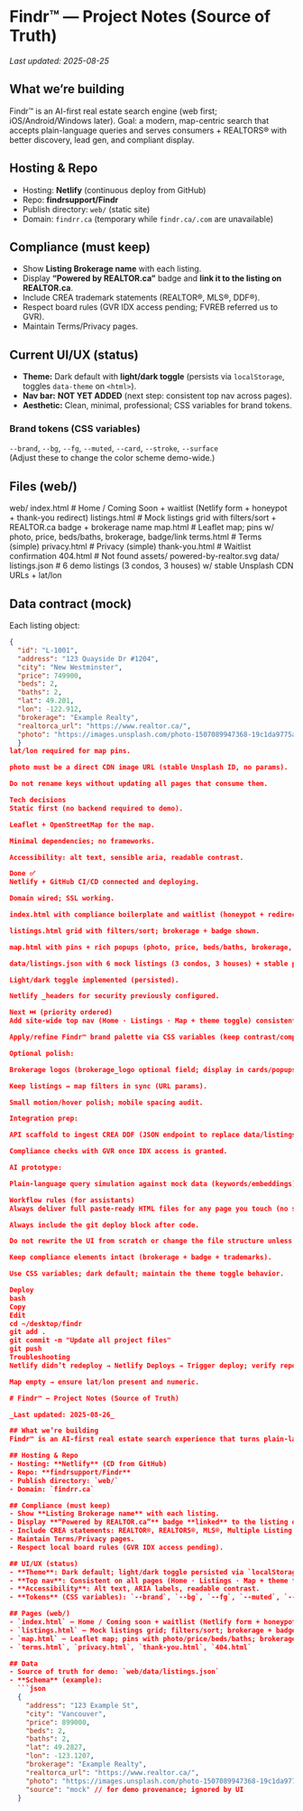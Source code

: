 # Findr™ — Project Notes (Source of Truth)

_Last updated: 2025-08-25_

## What we’re building
Findr™ is an AI-first real estate search engine (web first; iOS/Android/Windows later). Goal: a modern, map-centric search that accepts plain-language queries and serves consumers + REALTORS® with better discovery, lead gen, and compliant display.

## Hosting & Repo
- Hosting: **Netlify** (continuous deploy from GitHub)
- Repo: **findrsupport/Findr**
- Publish directory: `web/` (static site)
- Domain: `findrr.ca` (temporary while `findr.ca/.com` are unavailable)

## Compliance (must keep)
- Show **Listing Brokerage name** with each listing.
- Display **“Powered by REALTOR.ca”** badge and **link it to the listing on REALTOR.ca**.
- Include CREA trademark statements (REALTOR®, MLS®, DDF®).
- Respect board rules (GVR IDX access pending; FVREB referred us to GVR).
- Maintain Terms/Privacy pages.

## Current UI/UX (status)
- **Theme:** Dark default with **light/dark toggle** (persists via `localStorage`, toggles `data-theme` on `<html>`).
- **Nav bar:** **NOT YET ADDED** (next step: consistent top nav across pages).
- **Aesthetic:** Clean, minimal, professional; CSS variables for brand tokens.

### Brand tokens (CSS variables)
`--brand`, `--bg`, `--fg`, `--muted`, `--card`, `--stroke`, `--surface`  
(Adjust these to change the color scheme demo-wide.)

## Files (web/)
web/
index.html # Home / Coming Soon + waitlist (Netlify form + honeypot + thank-you redirect)
listings.html # Mock listings grid with filters/sort + REALTOR.ca badge + brokerage name
map.html # Leaflet map; pins w/ photo, price, beds/baths, brokerage, badge/link
terms.html # Terms (simple)
privacy.html # Privacy (simple)
thank-you.html # Waitlist confirmation
404.html # Not found
assets/
powered-by-realtor.svg
data/
listings.json # 6 demo listings (3 condos, 3 houses) w/ stable Unsplash CDN URLs + lat/lon

## Data contract (mock)
Each listing object:
```json
{
  "id": "L-1001",
  "address": "123 Quayside Dr #1204",
  "city": "New Westminster",
  "price": 749900,
  "beds": 2,
  "baths": 2,
  "lat": 49.201,
  "lon": -122.912,
  "brokerage": "Example Realty",
  "realtorca_url": "https://www.realtor.ca/",
  "photo": "https://images.unsplash.com/photo-1507089947368-19c1da9775ae"
  }
lat/lon required for map pins.

photo must be a direct CDN image URL (stable Unsplash ID, no params).

Do not rename keys without updating all pages that consume them.

Tech decisions
Static first (no backend required to demo).

Leaflet + OpenStreetMap for the map.

Minimal dependencies; no frameworks.

Accessibility: alt text, sensible aria, readable contrast.

Done ✅
Netlify + GitHub CI/CD connected and deploying.

Domain wired; SSL working.

index.html with compliance boilerplate and waitlist (honeypot + redirect).

listings.html grid with filters/sort; brokerage + badge shown.

map.html with pins + rich popups (photo, price, beds/baths, brokerage, badge).

data/listings.json with 6 mock listings (3 condos, 3 houses) + stable photos + lat/lon.

Light/dark toggle implemented (persisted).

Netlify _headers for security previously configured.

Next ⏭️ (priority ordered)
Add site-wide top nav (Home · Listings · Map + theme toggle) consistently to all pages.

Apply/refine Findr™ brand palette via CSS variables (keep contrast/compliance).

Optional polish:

Brokerage logos (brokerage_logo optional field; display in cards/popups).

Keep listings ↔ map filters in sync (URL params).

Small motion/hover polish; mobile spacing audit.

Integration prep:

API scaffold to ingest CREA DDF (JSON endpoint to replace data/listings.json).

Compliance checks with GVR once IDX access is granted.

AI prototype:

Plain-language query simulation against mock data (keywords/embeddings).

Workflow rules (for assistants)
Always deliver full paste-ready HTML files for any page you touch (no snippets).

Always include the git deploy block after code.

Do not rewrite the UI from scratch or change the file structure unless requested.

Keep compliance elements intact (brokerage + badge + trademarks).

Use CSS variables; dark default; maintain the theme toggle behavior.

Deploy
bash
Copy
Edit
cd ~/desktop/findr
git add .
git commit -m "Update all project files"
git push
Troubleshooting
Netlify didn’t redeploy → Netlify Deploys → Trigger deploy; verify repo/branch is findrsupport/Findr on main, publish dir web/.

Map empty → ensure lat/lon present and numeric.

# Findr™ — Project Notes (Source of Truth)

_Last updated: 2025-08-26_

## What we’re building
Findr™ is an AI-first real estate search experience that turns plain-language intent into deterministic filters. **AI never processes MLS®/DDF listing payloads** in production. We demo advanced AI features only on **synthetic/mock** data.

## Hosting & Repo
- Hosting: **Netlify** (CD from GitHub)
- Repo: **findrsupport/Findr**
- Publish directory: `web/`
- Domain: `findrr.ca`

## Compliance (must keep)
- Show **Listing Brokerage name** with each listing.
- Display **“Powered by REALTOR.ca”** badge **linked** to the listing on REALTOR.ca.
- Include CREA statements: REALTOR®, REALTORS®, MLS®, Multiple Listing Service®, DDF®.
- Maintain Terms/Privacy pages.
- Respect local board rules (GVR IDX access pending).

## UI/UX (status)
- **Theme**: Dark default; light/dark toggle persisted via `localStorage` (`<html data-theme>`).
- **Top nav**: Consistent on all pages (Home · Listings · Map + theme toggle).
- **Accessibility**: Alt text, ARIA labels, readable contrast.
- **Tokens** (CSS variables): `--brand`, `--bg`, `--fg`, `--muted`, `--card`, `--stroke`, `--surface`.

## Pages (web/)
- `index.html` — Home / Coming soon + waitlist (Netlify form + honeypot)
- `listings.html` — Mock listings grid; filters/sort; brokerage + badge; smart search (“intent → filters”); chips; URL params; “Why these results?”
- `map.html` — Leaflet map; pins with photo/price/beds/baths; brokerage + badge; **URL-synced filters**
- `terms.html`, `privacy.html`, `thank-you.html`, `404.html`

## Data
- Source of truth for demo: `web/data/listings.json`
- **Schema** (example):
  ```json
  {
    "address": "123 Example St",
    "city": "Vancouver",
    "price": 899000,
    "beds": 2,
    "baths": 2,
    "lat": 49.2827,
    "lon": -123.1207,
    "brokerage": "Example Realty",
    "realtorca_url": "https://www.realtor.ca/",
    "photo": "https://images.unsplash.com/photo-1507089947368-19c1da9775ae",
    "source": "mock" // for demo provenance; ignored by UI
  }

